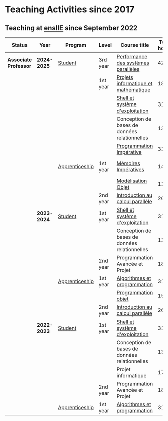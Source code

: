 # Teaching Activities since 2017


## Teaching at [ensIIE](https://www.ensiie.fr/) since September 2022

| Status | Year | Program | Level | Course title | Total hours | Type of class | Responsibilities |
|--------|------|---------|-------|--------------|-------------|---------------|------------------|
| **Associate Professor** | **2024-2025** | [Student](https://www.ensiie.fr/en/programs/find-your-formation/initial-engineering-training-under-student-status-fise) | 3rd year | [Performance des systèmes parallèles](https://web4.ensiie.fr/~valentin.honore/cours/pdsp/webpage.html) | 42h | Lectures & Tutorials | Course leader |
| | | | 1st year | [Projets informatique et mathématique](https://prim.pedago.ensiie.fr/) | 18h | Tutorials | - |
| | | | | [Shell et système d'exploitation](https://web4.ensiie.fr/~christophe.mouilleron/Teaching/OSSE/) | 31h | Tutorials | - |
| | | | | Conception de bases de données relationnelles | 13h | Tutorials | - |
| | | | | [Programmation Impérative](http://web4.ensiie.fr/~guillaume.burel/cours/PRIM11/) | 31h | Tutorials | - |
| | | [Apprenticeship](https://www.ensiie.fr/en/programs/find-your-formation/initial-training-under-apprenticeship-status-fisa) | 1st year | [Mémoires Impératives](http://dimitri.watel.free.fr/teaching/fisafc_s1_meim/fisafc_s1_meim.php) | 14h | Lectures | Course co-leader with [D. WATEL](http://dimitri.watel.free.fr/teaching/teaching.php) |
| | | | | [Modélisation Objet](http://web4.ensiie.fr/~valentin.honore/cours/24-25/moob/webpage.html) | 11h | Lectures & Tutorials | Course leader |
| | | | 2nd year | [Introduction au calcul parallèle](http://web4.ensiie.fr/~valentin.honore/cours/24-25/fisa/icpa/webpage.html) | 26h | Lecture & Tutorials | Course leader |
| | **2023-2024** | [Student](https://www.ensiie.fr/en/programs/find-your-formation/initial-engineering-training-under-student-status-fise) | 1st year | [Shell et système d'exploitation](https://web4.ensiie.fr/~christophe.mouilleron/Teaching/OSSE/) | 31h | Tutorials | - |
| | | | | Conception de bases de données relationnelles | 13h | Tutorials | - |
| | | | 2nd year | Programmation Avancée et Projet | 18h | Tutorials | - |
| | | [Apprenticeship](https://www.ensiie.fr/en/programs/find-your-formation/initial-training-under-apprenticeship-status-fisa) | 1st year | [Algorithmes et programmation](http://dimitri.watel.free.fr/teaching/fip_s1_iap/fip_s1_iap.php) | 31h | Tutorials | - |
| | | | | [Programmation objet](http://web4.ensiie.fr/~valentin.honore/cours/23-24/fisa/ipoo/webpage.html) | 15h | Lectures | Course leader |
| | | | 2nd year | [Introduction au calcul parallèle](http://web4.ensiie.fr/~valentin.honore/cours/23-24/fisa/icpa/webpage.html) | 26h | Lecture & Tutorials | Course leader |
| | **2022-2023** | [Student](https://www.ensiie.fr/en/programs/find-your-formation/initial-engineering-training-under-student-status-fise) | 1st year | [Shell et système d'exploitation](https://web4.ensiie.fr/~christophe.mouilleron/Teaching/OSSE/) | 31h | Tutorials | - |
| | | | | Conception de bases de données relationnelles | 13h | Tutorials | - |
| | | | | Projet informatique | 17.5h | Encadrement projets | - |
| | | | 2nd year | Programmation Avancée et Projet | 18h | Tutorials | - |
| | | [Apprenticeship](https://www.ensiie.fr/en/programs/find-your-formation/initial-training-under-apprenticeship-status-fisa) | 1st year | [Algorithmes et programmation](http://dimitri.watel.free.fr/teaching/fip_s1_iap/fip_s1_iap.php) | 31h | Lectures & Tutorials | - |
